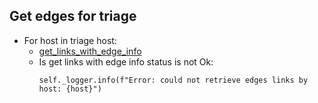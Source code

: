 ## Get edges for triage
* For host in triage host:
  * [get_links_with_edge_info](get_links_with_edge_info.md)
  * Is get links with edge info status is not Ok:
    ```
    self._logger.info(f"Error: could not retrieve edges links by host: {host}")
    ```
